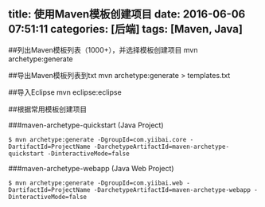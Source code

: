 title: 使用Maven模板创建项目
date: 2016-06-06 07:51:11
categories: [后端]
tags: [Maven, Java]
---

##列出Maven模板列表（1000+），并选择模板创建项目
mvn archetype:generate

##导出Maven模板列表到txt
mvn archetype:generate > templates.txt


##导入Eclipse
mvn eclipse:eclipse

##根据常用模板创建项目

###maven-archetype-quickstart (Java Project)
```shell
$ mvn archetype:generate -DgroupId=com.yiibai.core -DartifactId=ProjectName -DarchetypeArtifactId=maven-archetype-quickstart -DinteractiveMode=false
```

###maven-archetype-webapp (Java Web Project)
```shell
$ mvn archetype:generate -DgroupId=com.yiibai.web -DartifactId=ProjectName -DarchetypeArtifactId=maven-archetype-webapp -DinteractiveMode=false
```